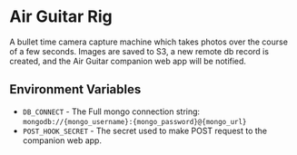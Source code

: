 # Air Guitar Rig

A bullet time camera capture machine which takes photos over the course of a few seconds. Images are saved to S3, a new remote db record is created, and the Air Guitar companion web app will be notified.

## Environment Variables
* `DB_CONNECT` - The Full mongo connection string: `mongodb://{mongo_username}:{mongo_password}@{mongo_url}`
* `POST_HOOK_SECRET` - The secret used to make POST request to the companion web app.
